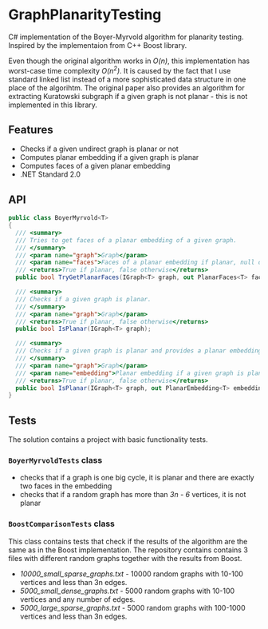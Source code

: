 # GraphPlanarityTesting
C# implementation of the Boyer-Myrvold algorithm for planarity testing. Inspired by the implementaion from C++ Boost library. 

Even though the original algorithm works in *O(n)*, this implementation has worst-case time complexity *O(n<sup>2</sup>)*. It is caused by the fact that I use standard linked list instead of a more sophisticated data structure in one place of the algorihtm. The original paper also provides an algorithm for extracting Kuratowski subgraph if a given graph is not planar - this is not implemented in this library.

## Features
- Checks if a given undirect graph is planar or not
- Computes planar embedding if a given graph is planar
- Computes faces of a given planar embedding
- .NET Standard 2.0

## API

```csharp
public class BoyerMyrvold<T>
{
  /// <summary>
  /// Tries to get faces of a planar embedding of a given graph.
  /// </summary>
  /// <param name="graph">Graph</param>
  /// <param name="faces">Faces of a planar embedding if planar, null otherwise</param>
  /// <returns>True if planar, false otherwise</returns>
  public bool TryGetPlanarFaces(IGraph<T> graph, out PlanarFaces<T> faces);

  /// <summary>
  /// Checks if a given graph is planar.
  /// </summary>
  /// <param name="graph">Graph</param>
  /// <returns>True if planar, false otherwise</returns>
  public bool IsPlanar(IGraph<T> graph);

  /// <summary>
  /// Checks if a given graph is planar and provides a planar embedding if so.
  /// </summary>
  /// <param name="graph">Graph</param>
  /// <param name="embedding">Planar embedding if a given graph is planar, null otherwise</param>
  /// <returns>True if planar, false otherwise</returns>
  public bool IsPlanar(IGraph<T> graph, out PlanarEmbedding<T> embedding);
}
```

## Tests
The solution contains a project with basic functionality tests.

### `BoyerMyrvoldTests` class
- checks that if a graph is one big cycle, it is planar and there are exactly two faces in the embedding
- checks that if a random graph has more than *3n - 6* vertices, it is not planar

### `BoostComparisonTests` class
This class contains tests that check if the results of the algorithm are the same as in the Boost implementation. The repository contains contains 3 files with different random graphs together with the results from Boost.

- *10000_small_sparse_graphs.txt* - 10000 random graphs with 10-100 vertices and less than 3n edges.
- *5000_small_dense_graphs.txt* - 5000 random graphs with 10-100 vertices and any number of edges.
- *5000_large_sparse_graphs.txt* - 5000 random graphs with 100-1000 vertices and less than 3n edges.

